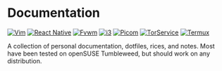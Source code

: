 # Documentation
[![Vim](https://img.shields.io/badge/Vim_Dots_And_Documentation-green?style=for-the-badge&logo=vim)](vim)
[![React Native](https://img.shields.io/badge/React_Native_QuickStart-red?style=for-the-badge&logo=react)](react_native)
[![Fvwm](https://img.shields.io/badge/Fvwm_Dots_And_Documentation-blue)](fvwm)
[![i3](https://img.shields.io/badge/i3_Dots_And_Documentation-lightblue)](i3)
[![Picom](https://img.shields.io/badge/Picom_Dots-orange)](picom.md)
[![TorService](https://img.shields.io/badge/Tor_Service_Documentation-purple)](tor_service.md)
[![Termux](https://img.shields.io/badge/Termux_Documentation-grey)](termux.md)

A collection of personal documentation, dotfiles, rices, and notes.
Most have been tested on openSUSE Tumbleweed, but should work on any distribution.
